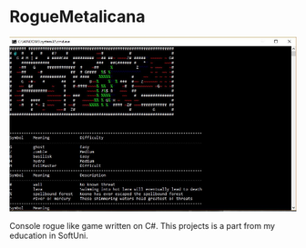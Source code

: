 # RogueMetalicana

![RogueMetalicana screenshot](https://github.com/Aleksandrov91/RogueMetalicana/blob/master/rogueMetalicana.JPG?raw=true)

Console rogue like game written on C#. This projects is a part from my education in SoftUni.
